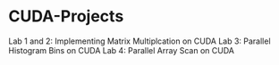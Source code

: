 # CUDA-Projects
Lab 1 and 2: Implementing Matrix Multiplcation on CUDA
Lab 3: Parallel Histogram Bins on CUDA
Lab 4: Parallel Array Scan on CUDA

